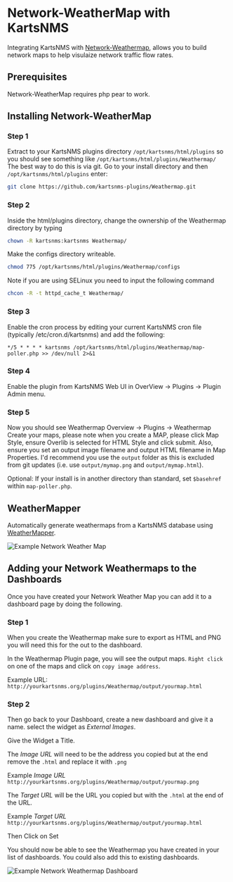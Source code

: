 # Network-WeatherMap with KartsNMS

Integrating KartsNMS with [Network-Weathermap](https://network-weathermap.com/), allows you to build network
maps to help visulaize network traffic flow rates.

## Prerequisites

Network-WeatherMap requires php pear to work.

## Installing Network-WeatherMap

### Step 1

Extract to your KartsNMS plugins directory `/opt/kartsnms/html/plugins`
so you should see something like `/opt/kartsnms/html/plugins/Weathermap/`
The best way to do this is via git. Go to your install directory and
then `/opt/kartsnms/html/plugins` enter:
```bash
git clone https://github.com/kartsnms-plugins/Weathermap.git
```

### Step 2

Inside the html/plugins directory, change the ownership of the
Weathermap directory by typing

```bash
chown -R kartsnms:kartsnms Weathermap/
```

Make the configs directory writeable.

```bash
chmod 775 /opt/kartsnms/html/plugins/Weathermap/configs
```

Note if you are using SELinux you need to input the following command

```bash
chcon -R -t httpd_cache_t Weathermap/
```

### Step 3

Enable the cron process by editing your current KartsNMS cron file
(typically /etc/cron.d/kartsnms) and add the following:

```
*/5 * * * * kartsnms /opt/kartsnms/html/plugins/Weathermap/map-poller.php >> /dev/null 2>&1
```

### Step 4

Enable the plugin from KartsNMS Web UI in OverView -> Plugins -> Plugin Admin menu.

### Step 5

Now you should see Weathermap Overview -> Plugins -> Weathermap
Create your maps, please note when you create a MAP, please click Map
Style, ensure Overlib is selected for HTML Style and click submit.
Also, ensure you set an output image filename and output HTML filename in Map Properties.
I'd recommend you use the `output` folder as this is excluded from git
updates (i.e. use `output/mymap.png` and `output/mymap.html`).

Optional: If your install is in another directory than standard, set
`$basehref` within `map-poller.php`.

## WeatherMapper

Automatically generate weathermaps from a KartsNMS database using [WeatherMapper](https://github.com/pblasquez/weathermapper).

![Example Network Weather Map](/img/network-weather-map.png)

## Adding your Network Weathermaps to the Dashboards

Once you have created your Network Weather Map you can add it to a
dashboard page by doing the following.

### Step 1

When you create the Weathermap make sure to export as HTML and PNG you
will need this for the out to the dashboard.

In the Weathermap Plugin page, you will see the output maps. `Right
click` on one of the maps and click on `copy image address`.

Example URL: `http://yourkartsnms.org/plugins/Weathermap/output/yourmap.html`

### Step 2

Then go back to your Dashboard, create a new dashboard and give it a
name. select the widget as *External Images*.

Give the Widget a Title.

The *Image URL* will need to be the address you copied but at the end
remove the `.html` and replace it with `.png`

Example  *Image URL* `http://yourkartsnms.org/plugins/Weathermap/output/yourmap.png`

The *Target URL* will be the URL you copied but with the `.html` at
the end of the URL.

Example *Target URL* `http://yourkartsnms.org/plugins/Weathermap/output/yourmap.html`

Then Click on Set

You should now be able to see the Weathermap you have created in your
list of dashboards. You could also add this to existing dashboards.

![Example Network Weathermap Dashboard](/img/network-weathermap-dashboard.png)
